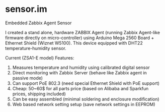 sensor.im
=========

Embedded Zabbix Agent Sensor

I created a stand alone, hardware ZABBIX Agent (running Zabbix Agent-like firmware directly on micro-controller) using Arduino Mega 2560 Board + Ethernet Shield (Wiznet W5100). This device equipped with DHT22 temperature-humidity sensor. 

Current (ZSA1-E model) Features:

1. Measures temperature and humidity using calibrated digital sensor
2. Direct monitoring with Zabbix Server (behave like Zabbix agent in passive mode)
3. Can support PoE 802.3 (need special Ethernet Shield with PoE support)
4. Cheap: 50~60$ for all parts price (based on Alibaba and Sparkfun prices, shipping included)
5. Can be easy assembled (minimal soldering and enclosure modification)
6. Web based network setting setup (save network settings in EEPROM) 